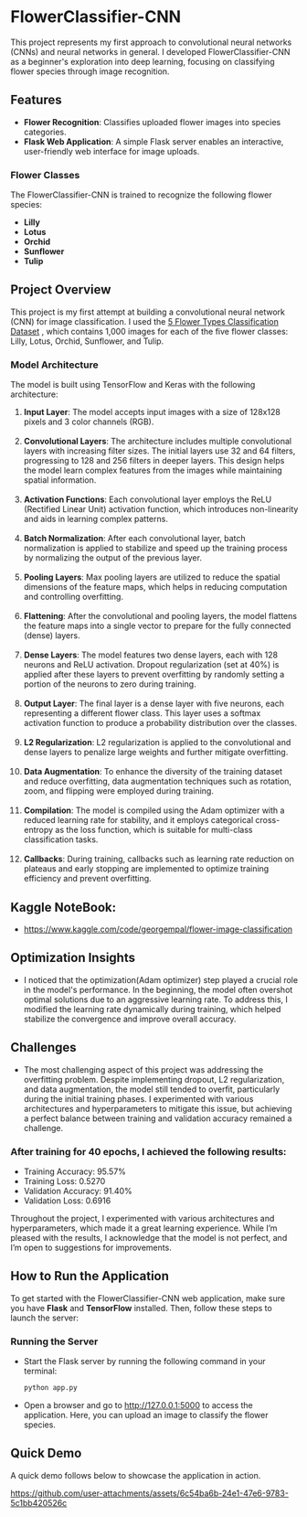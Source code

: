 # FlowerClassifier-CNN
This project represents my first approach to convolutional neural networks (CNNs) and neural networks in general. I developed FlowerClassifier-CNN as a beginner's exploration into deep learning, focusing on classifying flower species through image recognition.

## Features
- **Flower Recognition**: Classifies uploaded flower images into species categories.
- **Flask Web Application**: A simple Flask server enables an interactive, user-friendly web interface for image uploads.

### Flower Classes
The FlowerClassifier-CNN is trained to recognize the following flower species:
- **Lilly**
- **Lotus**
- **Orchid**
- **Sunflower**
- **Tulip**
  
## Project Overview
This project is my first attempt at building a convolutional neural network (CNN) for image classification. I used the [5 Flower Types Classification Dataset](https://www.kaggle.com/datasets/kausthubkannan/5-flower-types-classification-dataset)
, which contains 1,000 images for each of the five flower classes: Lilly, Lotus, Orchid, Sunflower, and Tulip.

### Model Architecture
The model is built using TensorFlow and Keras with the following architecture:

1. **Input Layer**: The model accepts input images with a size of 128x128 pixels and 3 color channels (RGB). <br><br>
2. **Convolutional Layers**: The architecture includes multiple convolutional layers with increasing filter sizes. The initial layers use 32 and 64 filters, progressing to 128 and 256 filters in deeper layers. This design helps the model learn complex features from the images while maintaining spatial information.<br><br>
3. **Activation Functions**: Each convolutional layer employs the ReLU (Rectified Linear Unit) activation function, which introduces non-linearity and aids in learning complex patterns.<br><br>
4. **Batch Normalization**: After each convolutional layer, batch normalization is applied to stabilize and speed up the training process by normalizing the output of the previous layer.<br><br>
5. **Pooling Layers**: Max pooling layers are utilized to reduce the spatial dimensions of the feature maps, which helps in reducing computation and controlling overfitting.<br><br>
6. **Flattening**: After the convolutional and pooling layers, the model flattens the feature maps into a single vector to prepare for the fully connected (dense) layers.<br><br>
7. **Dense Layers**: The model features two dense layers, each with 128 neurons and ReLU activation. Dropout regularization (set at 40%) is applied after these layers to prevent overfitting by randomly setting a portion of the neurons to zero during training.<br><br>
8. **Output Layer**: The final layer is a dense layer with five neurons, each representing a different flower class. This layer uses a softmax activation function to produce a probability distribution over the classes.<br><br>
9. **L2 Regularization**: L2 regularization is applied to the convolutional and dense layers to penalize large weights and further mitigate overfitting.<br><br>
10. **Data Augmentation**: To enhance the diversity of the training dataset and reduce overfitting, data augmentation techniques such as rotation, zoom, and flipping were employed during training.<br><br>
11. **Compilation**: The model is compiled using the Adam optimizer with a reduced learning rate for stability, and it employs categorical cross-entropy as the loss function, which is suitable for multi-class classification tasks.<br><br>
12. **Callbacks**: During training, callbacks such as learning rate reduction on plateaus and early stopping are implemented to optimize training efficiency and prevent overfitting.

## Kaggle NoteBook: 
- https://www.kaggle.com/code/georgempal/flower-image-classification

## Optimization Insights
* I noticed that the optimization(Adam optimizer) step played a crucial role in the model's performance. In the beginning, the model often overshot optimal solutions due to an aggressive learning rate. To address this, I modified the learning rate dynamically during training, which helped stabilize the convergence and improve overall accuracy.

## Challenges
* The most challenging aspect of this project was addressing the overfitting problem. Despite implementing dropout, L2 regularization, and data augmentation, the model still tended to overfit, particularly during the initial training phases. I experimented with various architectures and hyperparameters to mitigate this issue, but achieving a perfect balance between training and validation accuracy remained a challenge.

### After training for 40 epochs, I achieved the following results:
- Training Accuracy: 95.57%
- Training Loss: 0.5270
- Validation Accuracy: 91.40%
- Validation Loss: 0.6916
  
Throughout the project, I experimented with various architectures and hyperparameters, which made it a great learning experience. While I’m pleased with the results, I acknowledge that the model is not perfect, and I’m open to suggestions for improvements.

## How to Run the Application

To get started with the FlowerClassifier-CNN web application, make sure you have **Flask** and **TensorFlow** installed. Then, follow these steps to launch the server:

### Running the Server
- Start the Flask server by running the following command in your terminal:
  ```bash
  python app.py
- Open a browser and go to http://127.0.0.1:5000 to access the application. Here, you can upload an image to classify the flower species.

## Quick Demo
A quick demo follows below to showcase the application in action.

https://github.com/user-attachments/assets/6c54ba6b-24e1-47e6-9783-5c1bb420526c

